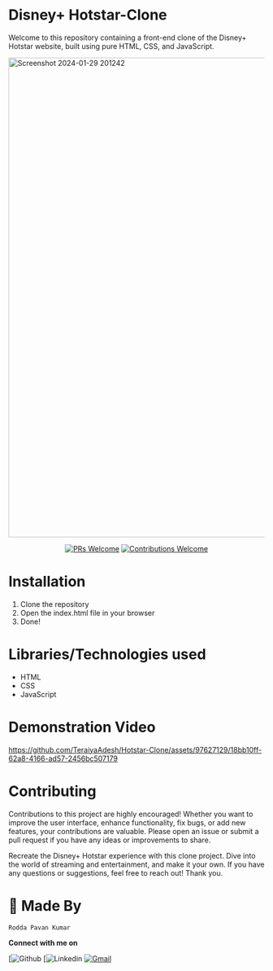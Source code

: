 # Disney+ Hotstar-Clone
Welcome to this repository containing a front-end clone of the Disney+ Hotstar website, built using pure HTML, CSS, and JavaScript.

<img width="942" alt="Screenshot 2024-01-29 201242" src="https://github.com/TeraiyaAdesh/Hotstar-Clone/assets/97627129/aae84e0e-c38a-407c-a1f5-3d90ef228955">

<p align="center">
  <a href="https://github.com/TeraiyaAdesh/FoodShades/pulls"><img alt="PRs Welcome" src="https://img.shields.io/badge/PRs-welcome-brightgreen.svg?style=flat-square"></a>
  <a href="https://github.com/TeraiyaAdesh/FoodShades/pulls"><img alt="Contributions Welcome" src="https://img.shields.io/badge/contributions-welcome-brightgreen.svg?style=flat-square"></a>
</p>

# Installation

1. Clone the repository
2. Open the index.html file in your browser
3. Done!

# Libraries/Technologies used

- HTML
- CSS
- JavaScript

# Demonstration Video

https://github.com/TeraiyaAdesh/Hotstar-Clone/assets/97627129/18bb10ff-62a8-4166-ad57-2456bc507179


# Contributing

Contributions to this project are highly encouraged! Whether you want to improve the user interface, enhance functionality, fix bugs, or add new features, your contributions are valuable. Please open an issue or submit a pull request if you have any ideas or improvements to share.

Recreate the Disney+ Hotstar experience with this clone project. Dive into the world of streaming and entertainment, and make it your own. If you have any questions or suggestions, feel free to reach out! Thank you.

# 👨 Made By

`Rodda Pavan Kumar`

**Connect with me on**
</br>

[![Github](https://github.com/pavankumarrodda)
[![Linkedin](https://www.linkedin.com/in/pavankumarrodda/)
[![Gmail](https://img.shields.io/badge/-Gmail-c14438?style=flat&logo=Gmail&logoColor=white)](mailto:roddapavankumar24@gmail.com)

